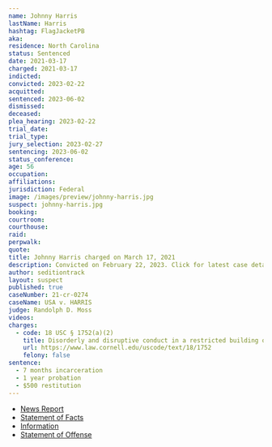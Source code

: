 ```yaml
---
name: Johnny Harris
lastName: Harris
hashtag: FlagJacketPB
aka:
residence: North Carolina
status: Sentenced
date: 2021-03-17
charged: 2021-03-17
indicted:
convicted: 2023-02-22
acquitted:
sentenced: 2023-06-02
dismissed:
deceased:
plea_hearing: 2023-02-22
trial_date:
trial_type:
jury_selection: 2023-02-27
sentencing: 2023-06-02
status_conference:
age: 56
occupation:
affiliations:
jurisdiction: Federal
image: /images/preview/johnny-harris.jpg
suspect: johnny-harris.jpg
booking:
courtroom:
courthouse:
raid:
perpwalk:
quote:
title: Johnny Harris charged on March 17, 2021
description: Convicted on February 22, 2023. Click for latest case details.
author: seditiontrack
layout: suspect
published: true
caseNumber: 21-cr-0274
caseName: USA v. HARRIS
judge: Randolph D. Moss
videos:
charges:
  - code: 18 USC § 1752(a)(2)
    title: Disorderly and disruptive conduct in a restricted building or grounds
    url: https://www.law.cornell.edu/uscode/text/18/1752
    felony: false
sentence:
  - 7 months incarceration
  - 1 year probation
  - $500 restitution
---
```


- [News Report](https://wcti12.com/news/state-news/nc-man-arrested-and-charged-in-connection-with-the-capitol-riots)
- [Statement of Facts](https://www.justice.gov/usao-dc/case-multi-defendant/file/1393721/download)
- [Information](https://www.justice.gov/usao-dc/case-multi-defendant/file/1393726/download)
- [Statement of Offense](https://storage.courtlistener.com/recap/gov.uscourts.dcd.229665/gov.uscourts.dcd.229665.50.0.pdf)
